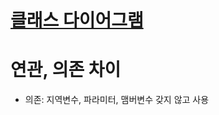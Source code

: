 # [클래스 다이어그램](https://blog.naver.com/PostView.nhn?blogId=1ilsang&logNo=221104669002&parentCategoryNo=&categoryNo=59&viewDate=&isShowPopularPosts=true&from=search)


# 연관, 의존 차이
* 의존: 지역변수, 파라미터, 맴버변수 갖지 않고 사용
